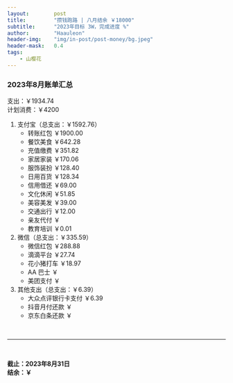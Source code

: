 ```yaml
---
layout:        post
title:         "攒钱跑路 | 八月结余 ￥18000"
subtitle:      "2023年目标 3W，完成进度 %"
author:        "Haauleon"
header-img:    "img/in-post/post-money/bg.jpeg"
header-mask:   0.4
tags:
    - 山樱花
---
```


### 2023年8月账单汇总             
支出：￥1934.74                                           
计划消费：￥4200        

1. 支付宝（总支出：￥1592.76）   
    - 转账红包 ￥1900.00   
    - 餐饮美食 ￥642.28      
    - 充值缴费 ￥351.82             
    - 家居家装 ￥170.06       
    - 服饰装扮 ￥128.40                          
    - 日用百货 ￥128.34            
    - 信用借还 ￥69.00        
    - 文化休闲 ￥51.85                  
    - 美容美发 ￥39.00        
    - 交通出行 ￥12.00                      
    - 亲友代付 ￥         
    - 教育培训 ￥0.01        
2. 微信（总支出：￥335.59）      
    - 微信红包 ￥288.88      
    - 滴滴平台 ￥27.74    
    - 花小猪打车 ￥18.97                  
    - AA 巴士 ￥    
    - 美团支付 ￥       
3. 其他支出（总支出：￥6.39）     
    - 大众点评银行卡支付 ￥6.39        
    - 抖音月付还款 ￥    
    - 京东白条还款 ￥   

<br>

---

<br>

**截止：2023年8月31日**      
**结余：￥**        